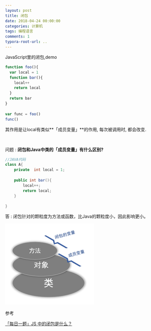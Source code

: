 ```yaml
---
layout: post
title: 闭包
date: 2018-04-24 00:00:00
categories: 计算机
tags: 编程语言
comments: 1
typora-root-url: ..
---
```




JavaScript里的闭包,demo

```javascript
function foo(){
  var local = 1
  function bar(){
    local++
    return local
  }
  return bar
}

var func = foo()
func()
```

其作用是让local有类似**「成员变量」**的作用, 每次被调用时, 都会改变. 

<br>

问题 : **闭包和Java中类的「成员变量」有什么区别?**

```java
//JAVA代码
class A{
    private  int local = 1;
    
    public int bar(){
        local++;
        return local;
    }
    
}
```

答 : 闭包针对的颗粒度为方法或函数，比Java的颗粒度小，因此影响更小。

![1540448849270](/assets/blog_res/1540448849270.png)

参考

[「每日一题」JS 中的闭包是什么？ ](https://zhuanlan.zhihu.com/p/22486908?refer=study-fe)

